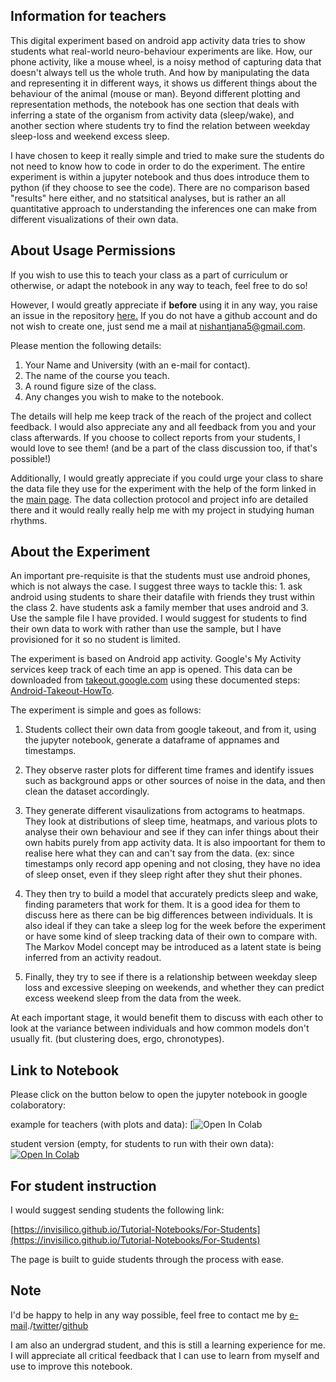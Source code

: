 ## Information for teachers

This digital experiment based on android app activity data tries to show students what real-world neuro-behaviour experiments are like. How, our phone activity, like a mouse wheel, is a noisy method of capturing data that doesn't always tell us the whole truth. And how by manipulating the data and representing it in different ways, it shows us different things about the behaviour of the animal (mouse or man). Beyond different plotting and representation methods, the notebook has one section that deals with inferring a state of the organism from activity data (sleep/wake), and another section where students try to find the relation between weekday sleep-loss and weekend excess sleep. 

I have chosen to keep it really simple and tried to make sure the students do not need to know how to code in order to do the experiment. The entire experiment is within a jupyter notebook and thus does introduce them to python (if they choose to see the code). There are no comparison based "results" here either, and no statsitical analyses, but is rather an all quantitative approach to understanding the inferences one can make from different visualizations of their own data. 

## About Usage Permissions

If you wish to use this to teach your class as a part of curriculum or otherwise, or adapt the notebook in any way to teach, feel free to do so!

However, I would greatly appreciate if **before** using it in any way, you raise an issue in the repository [here.](https://github.com/invisilico/Tutorial-Notebooks/issues) If you do not have a github account and do not wish to create one, just send me a mail at <a href="mailto:nishantjana5@gmail.com">nishantjana5@gmail.com</a>.

Please mention the following details:

1. Your Name and University (with an e-mail for contact).
2. The name of the course you teach.
3. A round figure size of the class. 
4. Any changes you wish to make to the notebook.

The details will help me keep track of the reach of the project and collect feedback. I would also appreciate any and all feedback from you and your class afterwards. If you choose to collect reports from your students, I would love to see them! (and be a part of the class discussion too, if that's possible!)

Additionally, I would greatly appreciate if you could urge your class to share the data file they use for the experiment with the help of the form linked in the [main page](https://invisilico.github.io/Tutorial-Notebooks). The data collection protocol and project info are detailed there and it would really really help me with my project in studying human rhythms.

## About the Experiment
  
An important pre-requisite is that the students must use android phones, which is not always the case. I suggest three ways to tackle this: 1. ask android using students to share their datafile with friends they trust within the class 2. have students ask a family member that uses android and 3. Use the sample file I have provided. I would suggest for students to find their own data to work with rather than use the sample, but I have provisioned for it so no student is limited.

The experiment is based on Android app activity. Google's My Activity services keep track of each time an app is opened. This data can be downloaded from [takeout.google.com](https://takeout.google.com) using these documented steps: [Android-Takeout-HowTo](https://invisilico.github.io/Tutorial-Notebooks/Android-Takeout-HowTo).

The experiment is simple and goes as follows:

1. Students collect their own data from google takeout, and from it, using the jupyter notebook, generate a dataframe of appnames and timestamps.

2. They observe raster plots for different time frames and identify issues such as background apps or other sources of noise in the data, and then clean the dataset accordingly.

3. They generate different visaulizations from actograms to heatmaps. They look at distributions of sleep time, heatmaps, and various plots to analyse their own behaviour and see if they can infer things about their own habits purely from app activity data. It is also impoortant for them to realise here what they can and can't say from the data. (ex: since timestamps only record app opening and not closing, they have no idea of sleep onset, even if they sleep right after they shut their phones.

4. They then try to build a model that accurately predicts sleep and wake, finding parameters that work for them. It is a good idea for them to discuss here as there can be big differences between individuals. It is also ideal if they can take a sleep log for the week before the experiment or have some kind of sleep tracking data of their own to compare with. The Markov Model concept may be introduced as a latent state is being inferred from an activity readout.

5. Finally, they try to see if there is a relationship between weekday sleep loss and excessive sleeping on weekends, and whether they can predict excess weekend sleep from the data from the week.

At each important stage, it would benefit them to discuss with each other to look at the variance between individuals and how common models don't usually fit. (but clustering does, ergo, chronotypes).

## Link to Notebook
 
Please click on the button below to open the jupyter notebook in google colaboratory:

example for teachers (with plots and data): [![Open In Colab]()

student version (empty, for students to run with their own data): [![Open In Colab](https://colab.research.google.com/assets/colab-badge.svg)](https://colab.research.google.com/github/invisilico/Tutorial-Notebooks/blob/main/Digital_Behaviour_Notebook.ipynb)

## For student instruction

I would suggest sending students the following link:

[https://invisilico.github.io/Tutorial-Notebooks/For-Students](https://invisilico.github.io/Tutorial-Notebooks/For-Students)

The page is built to guide students through the process with ease.

## Note

I'd be happy to help in any way possible, feel free to contact me by <a href="mailto:nishantjana5@gmail.com">e-mail</a>./[twitter](twitter.com/In_Visilico)/[github](github.com/invisilico)

I am also an undergrad student, and this is still a learning experience for me. I will appreciate all critical feedback that I can use to learn from myself and use to improve this notebook.
